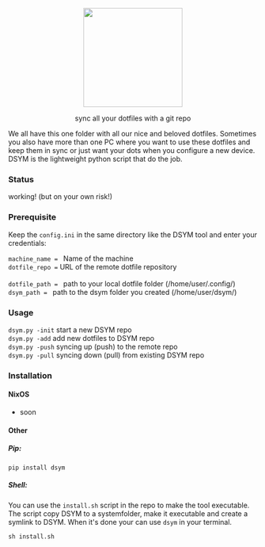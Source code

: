 <p align="center"><img src="/img/logo.png" width="200"></p>
<p align="center">sync all your dotfiles with a git repo</p>

<p>We all have this one folder with all our nice and beloved dotfiles. Sometimes you also have more than one PC where you want to use these dotfiles and keep them in sync or just want your dots when you configure a new device. DSYM is the lightweight python script that do the job.</p>

### Status

working! (but on your own risk!)

### Prerequisite
Keep the `config.ini` in the same directory like the DSYM tool and enter your credentials:<br>

`machine_name = ` Name of the machine<br> 
`dotfile_repo =`  URL of the remote dotfile repository<br>  
`dotfile_path = ` path to your local dotfile folder (/home/user/.config/)<br> 
`dsym_path = ` path to the dsym folder you created (/home/user/dsym/)<br>

### Usage
`dsym.py -init` start a new DSYM repo <br>
`dsym.py -add`  add new dotfiles to DSYM repo<br> 
`dsym.py -push` syncing up (push) to the remote repo<br> 
`dsym.py -pull` syncing down (pull) from existing DSYM repo<br>

### Installation
#### NixOS
- soon

#### Other
##### Pip:
`pip install dsym`

##### Shell:
You can use the `install.sh` script in the repo to make the tool executable.
The script copy DSYM to a systemfolder, make it executable and create a symlink to DSYM. When it's done your can use `dsym` in your terminal.

`sh install.sh`

